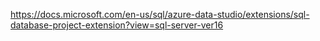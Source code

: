 
<https://docs.microsoft.com/en-us/sql/azure-data-studio/extensions/sql-database-project-extension?view=sql-server-ver16>
